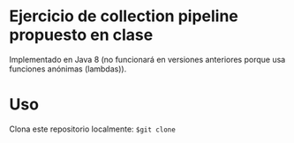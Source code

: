 # Ejercicio de collection pipeline propuesto en clase
Implementado en Java 8 (no funcionará en versiones anteriores porque usa
funciones anónimas (lambdas)).

# Uso
Clona este repositorio localmente:
`$git clone ` 
